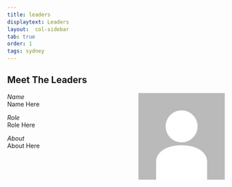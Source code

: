 ```yaml
---
title: leaders
displaytext: Leaders
layout:  col-sidebar
tab: true
order: 1
tags: sydney
---
```


## Meet The Leaders

<img style="float:right" src="assets/images/default-profile.jpg" width="200" />

*Name* <br/>
Name Here

*Role* <br/>
Role Here

*About* <br/>
About Here
